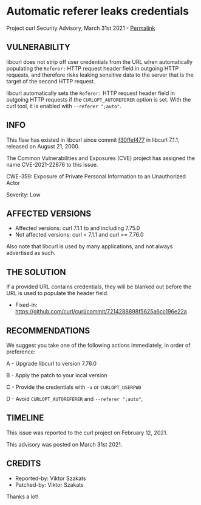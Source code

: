 Automatic referer leaks credentials
===================================

Project curl Security Advisory, March 31st 2021 -
[Permalink](https://curl.se/docs/CVE-2021-22876.html)

VULNERABILITY
-------------

libcurl does not strip off user credentials from the URL when automatically
populating the `Referer:` HTTP request header field in outgoing HTTP requests,
and therefore risks leaking sensitive data to the server that is the target of
the second HTTP request.

libcurl automatically sets the `Referer:` HTTP request header field in
outgoing HTTP requests if the `CURLOPT_AUTOREFERER` option is set. With the
curl tool, it is enabled with `--referer ";auto"`.

INFO
----

This flaw has existed in libcurl since commit
[f30ffef477](https://github.com/curl/curl/commit/f30ffef477) in libcurl 7.1.1,
released on August 21, 2000.

The Common Vulnerabilities and Exposures (CVE) project has assigned the name
CVE-2021-22876 to this issue.

CWE-359: Exposure of Private Personal Information to an Unauthorized Actor

Severity: Low

AFFECTED VERSIONS
-----------------

- Affected versions: curl 7.1.1 to and including 7.75.0
- Not affected versions: curl < 7.1.1 and curl >= 7.76.0

Also note that libcurl is used by many applications, and not always
advertised as such.

THE SOLUTION
------------

If a provided URL contains credentials, they will be blanked out before the
URL is used to populate the header field.

- Fixed-in: https://github.com/curl/curl/commit/7214288898f5625a6cc196e22a

RECOMMENDATIONS
--------------

We suggest you take one of the following actions immediately, in order of
preference:

 A - Upgrade libcurl to version 7.76.0

 B - Apply the patch to your local version

 C - Provide the credentials with `-u` or `CURLOPT_USERPWD`

 D - Avoid `CURLOPT_AUTOREFERER` and `--referer ";auto"`,

TIMELINE
--------

This issue was reported to the curl project on February 12, 2021.

This advisory was posted on March 31st 2021.

CREDITS
-------

- Reported-by: Viktor Szakats
- Patched-by: Viktor Szakats

Thanks a lot!
